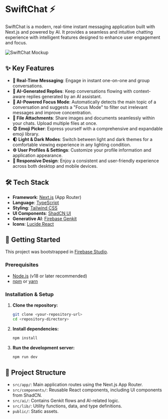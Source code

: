 # SwiftChat ⚡️

SwiftChat is a modern, real-time instant messaging application built with Next.js and powered by AI. It provides a seamless and intuitive chatting experience with intelligent features designed to enhance user engagement and focus.

![SwiftChat Mockup](https://placehold.co/800x400.png)

## ✨ Key Features

-   **💬 Real-Time Messaging**: Engage in instant one-on-one and group conversations.
-   **🤖 AI-Generated Replies**: Keep conversations flowing with context-aware replies generated by an AI assistant.
-   **🎯 AI-Powered Focus Mode**: Automatically detects the main topic of a conversation and suggests a "Focus Mode" to filter out irrelevant messages and improve concentration.
-   **📎 File Attachments**: Share images and documents seamlessly within your chats. Upload multiple files at once.
-   **😊 Emoji Picker**: Express yourself with a comprehensive and expandable emoji library.
-   **🌓 Light & Dark Modes**: Switch between light and dark themes for a comfortable viewing experience in any lighting condition.
-   **⚙️ User Profiles & Settings**: Customize your profile information and application appearance.
-   **📱 Responsive Design**: Enjoy a consistent and user-friendly experience across both desktop and mobile devices.

## 🛠️ Tech Stack

-   **Framework**: [Next.js](https://nextjs.org/) (App Router)
-   **Language**: [TypeScript](https://www.typescriptlang.org/)
-   **Styling**: [Tailwind CSS](https://tailwindcss.com/)
-   **UI Components**: [ShadCN UI](https://ui.shadcn.com/)
-   **Generative AI**: [Firebase Genkit](https://firebase.google.com/docs/genkit)
-   **Icons**: [Lucide React](https://lucide.dev/guide/packages/lucide-react)

## 🚀 Getting Started

This project was bootstrapped in [Firebase Studio](https://firebase.google.com/studio).

### Prerequisites

-   [Node.js](https://nodejs.org/) (v18 or later recommended)
-   [npm](https://www.npmjs.com/) or [yarn](https://yarnpkg.com/)

### Installation & Setup

1.  **Clone the repository:**
    ```bash
    git clone <your-repository-url>
    cd <repository-directory>
    ```

2.  **Install dependencies:**
    ```bash
    npm install
    ```

3.  **Run the development server:**
    ```bash
    npm run dev
    ```

## 📁 Project Structure

-   `src/app/`: Main application routes using the Next.js App Router.
-   `src/components/`: Reusable React components, including UI components from ShadCN.
-   `src/ai/`: Contains Genkit flows and AI-related logic.
-   `src/lib/`: Utility functions, data, and type definitions.
-   `public/`: Static assets.
